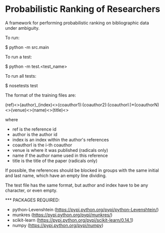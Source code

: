 Probabilistic Ranking of Researchers
====================================
A framework for performing probabilistic ranking on bibliographic data under ambiguity.

To run:

$ python -m src.main

To run a test:

$ python -m test.<test_name>

To run all tests:

$ nosetests test

The format of the training files are:

(ref)<>(author)_(index)<>(coauthor1):(coauthor2):(coauthorI:)*(coauthorN)<>(venue)<>(name)<>(title)<>

where
- ref is the reference id
- author is the author id
- index is an index within the author's references
- coauthorI is the i-th coauthor
- venue is where it was published (radicals only)
- name if the author name used in this reference
- title is the title of the paper (radicals only)

If possible, the references should be blocked in groups with the same initial and last name, which have an empty line dividing.

The test file has the same format, but author and index have to be any character, or even empty.


*** PACKAGES REQUIRED:
- python-Levenshtein (https://pypi.python.org/pypi/python-Levenshtein/)
- munkres (https://pypi.python.org/pypi/munkres/)
- scikit-learn (https://pypi.python.org/pypi/scikit-learn/0.14.1)
- numpy (https://pypi.python.org/pypi/numpy)
